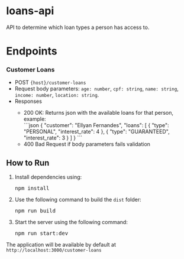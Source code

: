 # loans-api

API to determine which loan types a person has access to.

# Endpoints

<h3>Customer Loans</h3>
<ul>
  <li>POST <code>{host}/customer-loans</code></li>
  <li>Request body parameters: 
    <code>age: number</code>,
    <code>cpf: string</code>,
    <code>name: string</code>,
    <code>income: number</code>,
    <code>location: string</code>.
  </li>
  <li>Responses</li>
  <ul>
    <li>200 OK: Returns json with the available loans for that person, example:</li>
    ```json
{
	"customer": "Ellyan Fernandes",
	"loans": [
		{
			"type": "PERSONAL",
			"interest_rate": 4
		},
		{
			"type": "GUARANTEED",
			"interest_rate": 3
		}
	]
}
    ```
    <li>400 Bad Request if body parameters fails validation</li>
  </ul>
</ul>

## How to Run
<ol>
  <li>Install dependencies using: <pre>npm install</pre></li>
  <li>Use the following command to build the <code>dist</code> folder: <pre>npm run build</pre></li>
  <li>Start the server using the following command: <pre>npm run start:dev</pre></li>
</ol>
The application will be available by default at <code>http://localhost:3000/customer-loans</code>
